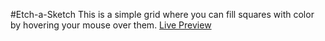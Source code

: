 #Etch-a-Sketch
This is a simple grid where you can fill squares with color by hovering your mouse over them.
[Live Preview](https://centari2013.github.io/etch-a-sketch/)